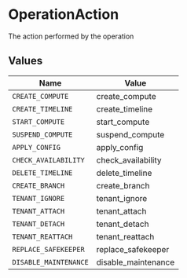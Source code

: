 # OperationAction

The action performed by the operation


## Values

| Name                  | Value                 |
| --------------------- | --------------------- |
| `CREATE_COMPUTE`      | create_compute        |
| `CREATE_TIMELINE`     | create_timeline       |
| `START_COMPUTE`       | start_compute         |
| `SUSPEND_COMPUTE`     | suspend_compute       |
| `APPLY_CONFIG`        | apply_config          |
| `CHECK_AVAILABILITY`  | check_availability    |
| `DELETE_TIMELINE`     | delete_timeline       |
| `CREATE_BRANCH`       | create_branch         |
| `TENANT_IGNORE`       | tenant_ignore         |
| `TENANT_ATTACH`       | tenant_attach         |
| `TENANT_DETACH`       | tenant_detach         |
| `TENANT_REATTACH`     | tenant_reattach       |
| `REPLACE_SAFEKEEPER`  | replace_safekeeper    |
| `DISABLE_MAINTENANCE` | disable_maintenance   |